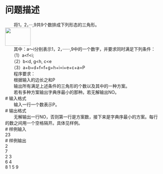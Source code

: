 <div id="pcont1" style="margin-top:20px; display:block;">

# 问题描述

<div class="pdcont">　　将1，2，···,9共9个数排成下列形态的三角形。<br/>
<img src="source/tsinsen/A1109/img/aHR0cDovL3d3dy50c2luc2VuLmNvbS9SZXF1aXJlRmlsZS5kbz9maWQ9VEc5ZUc2ZTY=.do" width="83" height="59"/><br/>
　　其中：a～i分别表示1，2，······,9中的一个数字，并要求同时满足下列条件：<br/>
　　（1）a&lt;f&lt;i;<br/>
　　（2）b&lt;d, g&lt;h, c&lt;e<br/>
　　（3）a+b+d+f=f+g+h+i=i+e+c+a=P<br/>
　　程序要求：<br/>
　　根据输入的边长之和P<br/>
　　输出所有满足上述条件的三角形的个数以及其中的一种方案。<br/>
　　若有多种方案输出字典序最小的那种。若无解输出NO。</div>
# 输入格式

<div class="pdcont">　　输入一行一个数表示P。</div>
# 输出格式

<div class="pdcont">　　无解输出一行NO，否则第一行是方案数，接下来是字典序最小的方案。每行的数之间用一个空格隔开。具体见样例。</div>
# 样例输入

<div class="pddata">23</div>
# 样例输出

<div class="pddata">2<br/>
7<br/>
2 3<br/>
6 4<br/>
8 1 5 9</div>

</div>